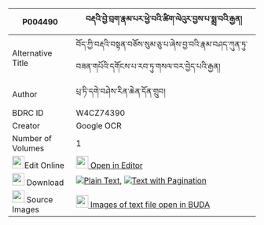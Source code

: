 |P004490|བརྡའི་བྱེ་བྲག་རྣམ་པར་ཕྱེ་བའི་ཚིག་ལེའུར་བྱས་པ་སྨྲ་བའི་རྒྱན། 
| --- | --- 
|Alternative Title |བོད་ཀྱི་བརྡའི་བསྟན་བཅོས་སུམ་ཅུ་པ་ཞེས་བྱ་བའི་རྣམ་བཤད་ཀུན་ཏུ་བཟན་གཔོའི་དགོངས་པ་རབ་ཏུ་གསལ་བར་བྱེད་པའི་རྒྱན།
|Author| པྲ་ཏི་དགེ་བཤེས་རིན་ཆེན་དོན་གྲུབ།
|BDRC ID | W4CZ74390
|Creator | Google OCR
|Number of Volumes| 1
|<img width="25" src="https://img.icons8.com/color/25/000000/edit-property.png">Edit Online| [<img width="25" src="https://avatars.githubusercontent.com/u/45091458?s=200&v=4"> Open in Editor](http://editor.openpecha.org/P004490)
|<img width="25" src="https://img.icons8.com/fluent/48/000000/download-2.png"/>  Download | [![](https://img.icons8.com/color/20/000000/txt.png)Plain Text](https://github.com/Openpecha/P004490/releases/download/v1/da_i_jedrak_nampa_ra_chewa_i_t_plain_P004490.zip), [![](https://img.icons8.com/color/20/000000/txt.png)Text with Pagination](https://github.com/Openpecha/P004490/releases/download/v1/da_i_jedrak_nampa_ra_chewa_i_t_pages_P004490.zip)
|<img width="25" src="https://img.icons8.com/plasticine/100/000000/pictures-folder.png"/>  Source Images | [<img width="25" src="https://library.bdrc.io/icons/BUDA-small.svg"> Images of text file open in BUDA](https://library.bdrc.io/show/bdr:W4CZ74390)